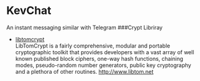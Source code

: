 # KevChat
An instant messaging similar with Telegram
###Crypt Libriray
*   [libtomcrypt](https://github.com/libtom/libtomcrypt)<br>
    LibTomCrypt is a fairly comprehensive, modular and portable cryptographic toolkit that provides developers with a vast array of well known published block ciphers, one-way hash functions, chaining modes, pseudo-random number generators, public key cryptography and a plethora of other routines. 
http://www.libtom.net

